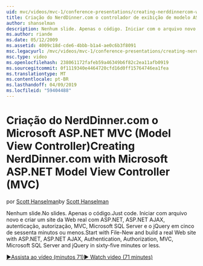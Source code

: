 ```yaml
---
uid: mvc/videos/mvc-1/conference-presentations/creating-nerddinnercom-with-microsoft-aspnet-model-view-controller-mvc
title: Criação do NerdDinner.com o controlador de exibição de modelo ASP.NET da Microsoft (MVC) | Microsoft Docs
author: shanselman
description: Nenhum slide. Apenas o código. Iniciar com o arquivo novo e criar um site da Web real com o ASP.NET, ASP.NET AJAX, autenticação, autorização, MVC, Microsoft SQL Server e...
ms.author: riande
ms.date: 05/12/2009
ms.assetid: 4009c18d-cde6-4bbb-b1a4-ae0c6b3f8091
msc.legacyurl: /mvc/videos/mvc-1/conference-presentations/creating-nerddinnercom-with-microsoft-aspnet-model-view-controller-mvc
msc.type: video
ms.openlocfilehash: 238061172fafeb59a46349b6f82c2ea11afb0919
ms.sourcegitcommit: 0f1119340e4464720cfd16d0ff15764746ea1fea
ms.translationtype: MT
ms.contentlocale: pt-BR
ms.lasthandoff: 04/09/2019
ms.locfileid: "59404488"
---
```

# <a name="creating-nerddinnercom-with-microsoft-aspnet-model-view-controller-mvc"></a><span data-ttu-id="935a7-105">Criação do NerdDinner.com o Microsoft ASP.NET MVC (Model View Controller)</span><span class="sxs-lookup"><span data-stu-id="935a7-105">Creating NerdDinner.com with Microsoft ASP.NET Model View Controller (MVC)</span></span>

<span data-ttu-id="935a7-106">por [Scott Hanselman](https://github.com/shanselman)</span><span class="sxs-lookup"><span data-stu-id="935a7-106">by [Scott Hanselman](https://github.com/shanselman)</span></span>

<span data-ttu-id="935a7-107">Nenhum slide.</span><span class="sxs-lookup"><span data-stu-id="935a7-107">No slides.</span></span> <span data-ttu-id="935a7-108">Apenas o código.</span><span class="sxs-lookup"><span data-stu-id="935a7-108">Just code.</span></span> <span data-ttu-id="935a7-109">Iniciar com arquivo novo e criar um site da Web real com ASP.NET, ASP.NET AJAX, autenticação, autorização, MVC, Microsoft SQL Server e o jQuery em cinco de sessenta minutos ou menos.</span><span class="sxs-lookup"><span data-stu-id="935a7-109">Start with File-New and build a real Web site with ASP.NET, ASP.NET AJAX, Authentication, Authorization, MVC, Microsoft SQL Server and jQuery in sixty-five minutes or less.</span></span>

[<span data-ttu-id="935a7-110">&#9654;Assista ao vídeo (minutos 71)</span><span class="sxs-lookup"><span data-stu-id="935a7-110">&#9654; Watch video (71 minutes)</span></span>](https://channel9.msdn.com/Blogs/ASP-NET-Site-Videos/creating-nerddinnercom-with-microsoft-aspnet-model-view-controller-mvc)

